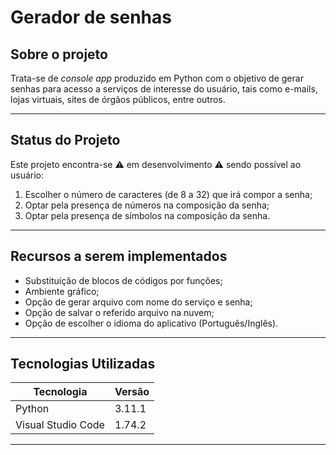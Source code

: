 # Gerador de senhas

## Sobre o projeto
Trata-se de *console app* produzido em Python com o objetivo de gerar senhas para acesso a serviços de interesse do usuário, tais como e-mails, lojas virtuais, sites de órgãos públicos, entre outros.

------------
## Status do Projeto
Este projeto encontra-se ⚠️ em desenvolvimento ⚠️ sendo possível ao usuário:
1. Escolher o número de caracteres (de 8 a 32) que irá compor a senha;
2. Optar pela presença de números na composição da senha;
3. Optar pela presença de símbolos na composição da senha.

------------
## Recursos a serem implementados
- Substituição de blocos de códigos por funções;
- Ambiente gráfico;
- Opção de gerar arquivo com nome do serviço e senha;
- Opção de salvar o referido arquivo na nuvem;
- Opção de escolher o idioma do aplicativo (Português/Inglês).

------------
## Tecnologias Utilizadas
| Tecnologia  | Versão  |
| ------------ | ------------ |
| Python | 3.11.1 |
| Visual Studio Code | 1.74.2 |

------------